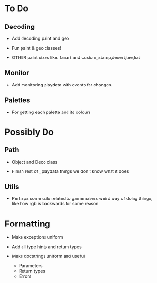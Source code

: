 # To Do

## Decoding

- Add decoding paint and geo

- Fun paint & geo classes!

- OTHER paint sizes like: fanart and custom_stamp,desert,tee,hat

## Monitor

- Add monitoring playdata with events for changes.

## Palettes

- For getting each palette and its colours

# Possibly Do

## Path

- Object and Deco class

- Finish rest of _playdata things we don't know what it does

## Utils

- Perhaps some utils related to gamemakers weird way of doing things, like how rgb is backwards for some reason


# Formatting

- Make exceptions uniform

- Add all type hints and return types

- Make docstrings uniform and useful
  - Parameters
  - Return types
  - Errors

